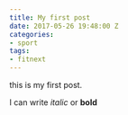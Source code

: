```yaml
---
title: My first post
date: 2017-05-26 19:48:00 Z
categories:
- sport
tags:
- fitnext
---
```


this is my first post. 

I can write _italic_ or **bold**